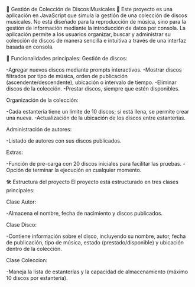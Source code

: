 🎵 Gestión de Colección de Discos Musicales 🎵
Este proyecto es una aplicación en JavaScript que simula la gestión de una colección de discos musicales. No está diseñado para la reproducción de música, sino para la gestión de información mediante la introducción de datos por consola. La aplicación permite a los usuarios organizar, buscar y administrar su colección de discos de manera sencilla e intuitiva a través de una interfaz basada en consola.

🚀 Funcionalidades principales:
Gestión de discos:

  -Agregar nuevos discos mediante prompts interactivos.
  -Mostrar discos filtrados por tipo de música, orden de publicación (ascendente/descendente), ubicación o intervalo de tiempo.
  -Eliminar discos de la colección.
  -Prestar discos, siempre que estén disponibles.
  
Organización de la colección:

  -Cada estantería tiene un límite de 10 discos; si está llena, se permite crear una nueva.
  -Actualización de la ubicación de los discos entre estanterías.

Administración de autores:

  -Listado de autores con sus discos publicados.
  
Extras:

  -Función de pre-carga con 20 discos iniciales para facilitar las pruebas.
  -Opción de terminar la ejecución en cualquier momento.

🛠️ Estructura del proyecto
El proyecto está estructurado en tres clases principales:

  Clase Autor:
  
  -Almacena el nombre, fecha de nacimiento y discos publicados.
    
  Clase Disco:
  
  -Contiene información sobre el disco, incluyendo su nombre, autor, fecha de publicación, tipo de música, estado (prestado/disponible) y ubicación dentro de la colección.
    
  Clase Coleccion:
  
  -Maneja la lista de estanterías y la capacidad de almacenamiento (máximo 10 discos por estantería).
